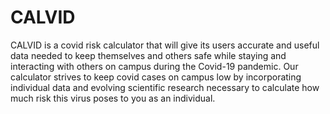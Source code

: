 # CALVID
CALVID is a covid risk calculator that will give its users accurate and useful data needed to keep themselves and others safe while staying and interacting with others on campus during the Covid-19 pandemic. Our calculator strives to keep covid cases on campus low by incorporating individual data and evolving scientific research necessary to calculate how much risk this virus poses to you as an individual.
